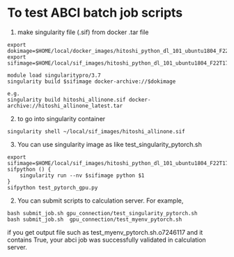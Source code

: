 # To test ABCI batch job scripts

1. make singularity file (.sif) from docker .tar file
```
export dokimage=$HOME/local/docker_images/hitoshi_python_dl_101_ubuntu1804_F22T17_v2.tar
export sifimage=$HOME/local/sif_images/hitoshi_python_dl_101_ubuntu1804_F22T17_v2.sif

module load singularitypro/3.7
singularity build $sifimage docker-archive://$dokimage

e.g. 
singularity build hitoshi_allinone.sif docker-archive://hitoshi_allinone_latest.tar

```

2. to go into singularity container 
```
singularity shell ~/local/sif_images/hitoshi_allinone.sif
```

3. You can use singularity image as like test_singularity_pytorch.sh
```
export sifimage=$HOME/local/sif_images/hitoshi_python_dl_101_ubuntu1804_F22T17_v2.sif
sifpython () {
    singularity run --nv $sifimage python $1
}
sifpython test_pytorch_gpu.py
```

2. You can submit scripts to calculation server. For example, 
```
bash submit_job.sh gpu_connection/test_singularity_pytorch.sh
bash submit_job.sh  gpu_connection/test_myenv_pytorch.sh
```

if you get output file such as test_myenv_pytorch.sh.o7246117 and it contains True, your abci job was successfully validated in calculation server.